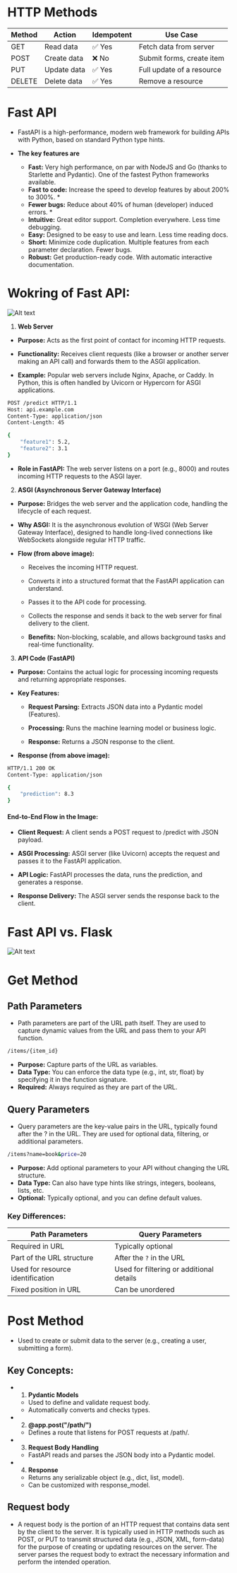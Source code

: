 # **HTTP Methods**

| **Method** | **Action**      | **Idempotent** | **Use Case**               |
| ------ | ----------- | ---------- | ------------------------- |
| GET    | Read data   | ✅ Yes      | Fetch data from server    |
| POST   | Create data | ❌ No       | Submit forms, create item |
| PUT    | Update data | ✅ Yes      | Full update of a resource |
| DELETE | Delete data | ✅ Yes      | Remove a resource         |


# **Fast API** 
- FastAPI is a high-performance, modern web framework for building APIs with Python, based on standard Python type hints. 

- **The key features are**

    - **Fast:** Very high performance, on par with NodeJS and Go (thanks to Starlette and Pydantic). One of the fastest Python frameworks available.
    - **Fast to code:** Increase the speed to develop features by about 200% to 300%. *
    - **Fewer bugs:** Reduce about 40% of human (developer) induced errors. *
    - **Intuitive:** Great editor support. Completion everywhere. Less time debugging.
    - **Easy:** Designed to be easy to use and learn. Less time reading docs.
    - **Short:** Minimize code duplication. Multiple features from each parameter declaration. Fewer bugs.
    - **Robust:** Get production-ready code. With automatic interactive documentation.

# Wokring of Fast API:

![Alt text](fastapi-1.png "fastapi wokring")

1) **Web Server**
- **Purpose:** Acts as the first point of contact for incoming HTTP requests.

- **Functionality:** Receives client requests (like a browser or another server making an API call) and forwards them to the ASGI application.

- **Example:** Popular web servers include Nginx, Apache, or Caddy. In Python, this is often handled by Uvicorn or Hypercorn for ASGI applications.

```bash
POST /predict HTTP/1.1
Host: api.example.com
Content-Type: application/json
Content-Length: 45

{
    "feature1": 5.2,
    "feature2": 3.1
}
```
- **Role in FastAPI:** The web server listens on a port (e.g., 8000) and routes incoming HTTP requests to the ASGI layer.

2) **ASGI (Asynchronous Server Gateway Interface)**

- **Purpose:** Bridges the web server and the application code, handling the lifecycle of each request.

- **Why ASGI:** It is the asynchronous evolution of WSGI (Web Server Gateway Interface), designed to handle long-lived connections like WebSockets alongside regular HTTP traffic.

- **Flow (from above image):**

    * Receives the incoming HTTP request.

    * Converts it into a structured format that the FastAPI application can understand.

    * Passes it to the API code for processing.

    * Collects the response and sends it back to the web server for final delivery to the client.

    * **Benefits:** Non-blocking, scalable, and allows background tasks and real-time functionality.

3) **API Code (FastAPI)**

- **Purpose:** Contains the actual logic for processing incoming requests and returning appropriate responses.

- **Key Features:**

    * **Request Parsing:** Extracts JSON data into a Pydantic model (Features).

    * **Processing:** Runs the machine learning model or business logic.

    * **Response:** Returns a JSON response to the client.

- **Response (from above image):**

```bash
HTTP/1.1 200 OK
Content-Type: application/json

{
    "prediction": 8.3
}
```

#### End-to-End Flow in the Image:

- **Client Request:** A client sends a POST request to /predict with JSON payload.

- **ASGI Processing:** ASGI server (like Uvicorn) accepts the request and passes it to the FastAPI application.

- **API Logic:** FastAPI processes the data, runs the prediction, and generates a response.

- **Response Delivery:** The ASGI server sends the response back to the client.



# Fast API vs. Flask

![Alt text](fasiapi-2.png "fastapi wokring")

# **Get Method**

## **Path Parameters**

- Path parameters are part of the URL path itself. They are used to capture dynamic values from the URL and pass them to your API function.

```bash
/items/{item_id}
```

- **Purpose:** Capture parts of the URL as variables.
- **Data Type:** You can enforce the data type (e.g., int, str, float) by specifying it in the function signature.
- **Required:** Always required as they are part of the URL.

## **Query Parameters**
- Query parameters are the key-value pairs in the URL, typically found after the ? in the URL. They are used for optional data, filtering, or additional parameters.

```bash
/items?name=book&price=20
```

- **Purpose:** Add optional parameters to your API without changing the URL structure.
- **Data Type:** Can also have type hints like strings, integers, booleans, lists, etc.
- **Optional:** Typically optional, and you can define default values.


### **Key Differences:**
 
| **Path Parameters**              | **Query Parameters**                     |
| -------------------------------- | ---------------------------------------- |
| Required in URL                  | Typically optional                       |
| Part of the URL structure        | After the `?` in the URL                 |
| Used for resource identification | Used for filtering or additional details |
| Fixed position in URL            | Can be unordered                         |



# **Post Method**

- Used to create or submit data to the server (e.g., creating a user, submitting a form).

## **Key Concepts:**

- 1. **Pydantic Models**
    * Used to define and validate request body.
    * Automatically converts and checks types.

- 2. **@app.post("/path/")**
    * Defines a route that listens for POST requests at /path/.

- 3. **Request Body Handling**
    * FastAPI reads and parses the JSON body into a Pydantic model.

- 4. **Response**
    * Returns any serializable object (e.g., dict, list, model).
    * Can be customized with response_model.

## **Request body**

- A request body is the portion of an HTTP request that contains data sent by the client to the server. It is typically used in HTTP methods such as POST, or PUT to transmit structured data (e.g., JSON, XML, form-data) for the purpose of creating or updating resources on the server. The server parses the request body to extract the necessary information and perform the intended operation. 

